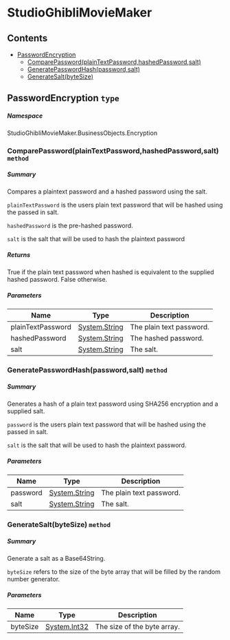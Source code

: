 <a name='assembly'></a>
# StudioGhibliMovieMaker

## Contents

- [PasswordEncryption](#T-StudioGhibliMovieMaker-BusinessObjects-Encryption-PasswordEncryption 'StudioGhibliMovieMaker.BusinessObjects.Encryption.PasswordEncryption')
  - [ComparePassword(plainTextPassword,hashedPassword,salt)](#M-StudioGhibliMovieMaker-BusinessObjects-Encryption-PasswordEncryption-ComparePassword-System-String,System-String,System-String- 'StudioGhibliMovieMaker.BusinessObjects.Encryption.PasswordEncryption.ComparePassword(System.String,System.String,System.String)')
  - [GeneratePasswordHash(password,salt)](#M-StudioGhibliMovieMaker-BusinessObjects-Encryption-PasswordEncryption-GeneratePasswordHash-System-String,System-String- 'StudioGhibliMovieMaker.BusinessObjects.Encryption.PasswordEncryption.GeneratePasswordHash(System.String,System.String)')
  - [GenerateSalt(byteSize)](#M-StudioGhibliMovieMaker-BusinessObjects-Encryption-PasswordEncryption-GenerateSalt-System-Int32- 'StudioGhibliMovieMaker.BusinessObjects.Encryption.PasswordEncryption.GenerateSalt(System.Int32)')

<a name='T-StudioGhibliMovieMaker-BusinessObjects-Encryption-PasswordEncryption'></a>
## PasswordEncryption `type`

##### Namespace

StudioGhibliMovieMaker.BusinessObjects.Encryption

<a name='M-StudioGhibliMovieMaker-BusinessObjects-Encryption-PasswordEncryption-ComparePassword-System-String,System-String,System-String-'></a>
### ComparePassword(plainTextPassword,hashedPassword,salt) `method`

##### Summary

Compares a plaintext password and a hashed password using the salt.

`plainTextPassword` is the users plain text password that will be hashed using the passed in salt.

`hashedPassword` is the pre-hashed password.

`salt` is the salt that will be used to hash the plaintext password

##### Returns

True if the plain text password when hashed is equivalent to the supplied hashed password. False otherwise.

##### Parameters

| Name | Type | Description |
| ---- | ---- | ----------- |
| plainTextPassword | [System.String](http://msdn.microsoft.com/query/dev14.query?appId=Dev14IDEF1&l=EN-US&k=k:System.String 'System.String') | The plain text password. |
| hashedPassword | [System.String](http://msdn.microsoft.com/query/dev14.query?appId=Dev14IDEF1&l=EN-US&k=k:System.String 'System.String') | The hashed password. |
| salt | [System.String](http://msdn.microsoft.com/query/dev14.query?appId=Dev14IDEF1&l=EN-US&k=k:System.String 'System.String') | The salt. |

<a name='M-StudioGhibliMovieMaker-BusinessObjects-Encryption-PasswordEncryption-GeneratePasswordHash-System-String,System-String-'></a>
### GeneratePasswordHash(password,salt) `method`

##### Summary

Generates a hash of a plain text password using SHA256 encryption and a supplied salt.

`password` is the users plain text password that will be hashed using the passed in salt.

`salt` is the salt that will be used to hash the plaintext password.

##### Parameters

| Name | Type | Description |
| ---- | ---- | ----------- |
| password | [System.String](http://msdn.microsoft.com/query/dev14.query?appId=Dev14IDEF1&l=EN-US&k=k:System.String 'System.String') | The plain text password. |
| salt | [System.String](http://msdn.microsoft.com/query/dev14.query?appId=Dev14IDEF1&l=EN-US&k=k:System.String 'System.String') | The salt. |

<a name='M-StudioGhibliMovieMaker-BusinessObjects-Encryption-PasswordEncryption-GenerateSalt-System-Int32-'></a>
### GenerateSalt(byteSize) `method`

##### Summary

Generate a salt as a Base64String.

`byteSize` refers to the size of the byte array that will be filled by the random number generator.

##### Parameters

| Name | Type | Description |
| ---- | ---- | ----------- |
| byteSize | [System.Int32](http://msdn.microsoft.com/query/dev14.query?appId=Dev14IDEF1&l=EN-US&k=k:System.Int32 'System.Int32') | The size of the byte array. |

